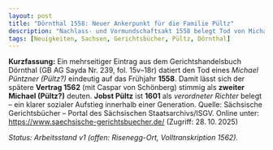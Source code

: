```yaml
---
layout: post
title: "Dörnthal 1558: Neuer Ankerpunkt für die Familie Pültz"
description: "Nachlass- und Vormundschaftsakt 1558 belegt Tod von Michael Püntzner; Auflösung des 1558/1562-Widerspruchs ('zwei Michaels'); Jobst Pültz 1601 als verordneter Richter."
tags: [Neuigkeiten, Sachsen, Gerichtsbücher, Pültz, Dörnthal]
---
```


**Kurzfassung:** Ein mehrseitiger Eintrag aus dem Gerichtshandelsbuch Dörnthal (GB AG Sayda Nr. 239, fol. 15v–18r) datiert den Tod eines *Michael Püntzner (Pültz?)* eindeutig auf das Frühjahr **1558**. 
Damit lässt sich der spätere **Vertrag 1562** (mit Caspar von Schönberg) stimmig als **zweiter Michael (Pültz?)** deuten. 
**Jobst Pültz** ist **1601** als *verordneter Richter* belegt – ein klarer sozialer Aufstieg innerhalb einer Generation.
Quelle: Sächsische Gerichtsbücher – Portal des Sächsischen Staatsarchivs/ISGV. Online unter: https://www.saechsische-gerichtsbuecher.de/ (Zugriff: 28. 10. 2025)



*Status: Arbeitsstand v1 (offen: Risenegg-Ort, Volltranskription 1562).*
